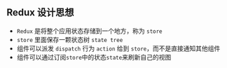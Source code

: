 ## Redux 设计思想

- `Redux` 是将整个应用状态存储到一个地方，称为 `store`
- `store` 里面保存一颗状态树 `state tree`
- 组件可以派发 `dispatch` 行为 `action` 给到 `store`，而不是直接通知其他组件
- 组件可以通过订阅`store`中的状态`state`来刷新自己的视图
